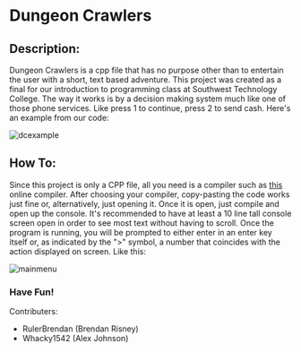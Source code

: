 # Dungeon Crawlers
## Description:
Dungeon Crawlers is a cpp file that has no purpose other than to entertain the user with a short, text based adventure. This project was created as a final for our introduction to programming class at Southwest Technology College. The way it works is by a decision making system much like one of those phone services. Like press 1 to continue, press 2 to send cash. Here's an example from our code:

![dcexample](https://user-images.githubusercontent.com/31144589/40042019-1f1dacd4-57dd-11e8-84b8-d6572dd9ac37.PNG)

## How To:
Since this project is only a CPP file, all you need is a compiler such as [this](https://www.onlinegdb.com/online_c++_compiler) online compiler. After choosing your compiler, copy-pasting the code works just fine or, alternatively, just opening it. Once it is open, just compile and open up the console. It's recommended to have at least a 10 line tall console screen open in order to see most text without having to scroll. Once the program is running, you will be prompted to either enter in an enter key itself or, as indicated by the ">" symbol, a number that coincides with the action displayed on screen. Like this:

![mainmenu](https://user-images.githubusercontent.com/31144589/40042949-36c4ff38-57e0-11e8-97a0-1bf433951c86.PNG)

### Have Fun!

Contributers:
- RulerBrendan (Brendan Risney)
- Whacky1542 (Alex Johnson) 
